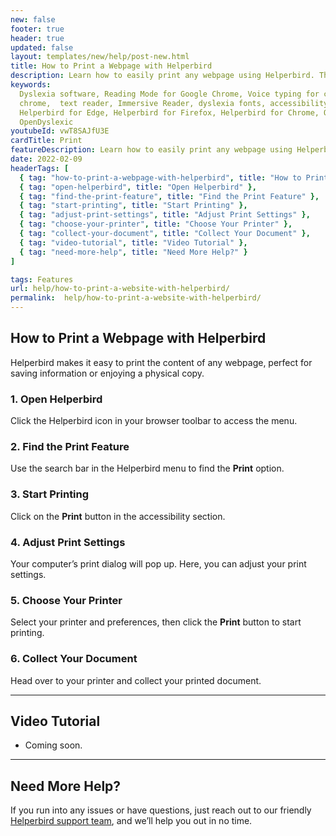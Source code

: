```yaml
---
new: false
footer: true
header: true
updated: false
layout: templates/new/help/post-new.html
title: How to Print a Webpage with Helperbird
description: Learn how to easily print any webpage using Helperbird. This step-by-step guide walks you through finding the print feature, adjusting settings, and getting your document printed.
keywords:
  Dyslexia software, Reading Mode for Google Chrome, Voice typing for chrome, Text to speech for
  chrome,  text reader, Immersive Reader, dyslexia fonts, accessibility software, dyslexia software,
  Helperbird for Edge, Helperbird for Firefox, Helperbird for Chrome, Opendyslexic for Chrome,
  OpenDyslexic
youtubeId: vwT8SAJfU3E
cardTitle: Print
featureDescription: Learn how to easily print any webpage using Helperbird. This step-by-step guide walks you through finding the print feature, adjusting settings, and getting your document printed.
date: 2022-02-09
headerTags: [
  { tag: "how-to-print-a-webpage-with-helperbird", title: "How to Print a Webpage with Helperbird" },
  { tag: "open-helperbird", title: "Open Helperbird" },
  { tag: "find-the-print-feature", title: "Find the Print Feature" },
  { tag: "start-printing", title: "Start Printing" },
  { tag: "adjust-print-settings", title: "Adjust Print Settings" },
  { tag: "choose-your-printer", title: "Choose Your Printer" },
  { tag: "collect-your-document", title: "Collect Your Document" },
  { tag: "video-tutorial", title: "Video Tutorial" },
  { tag: "need-more-help", title: "Need More Help?" }
]

tags: Features
url: help/how-to-print-a-website-with-helperbird/
permalink:  help/how-to-print-a-website-with-helperbird/
---
```



## How to Print a Webpage with Helperbird

Helperbird makes it easy to print the content of any webpage, perfect for saving information or enjoying a physical copy.

### 1. Open Helperbird

Click the Helperbird icon in your browser toolbar to access the menu.

### 2. Find the Print Feature

Use the search bar in the Helperbird menu to find the **Print** option.

### 3. Start Printing

Click on the **Print** button in the accessibility section.

### 4. Adjust Print Settings

Your computer’s print dialog will pop up. Here, you can adjust your print settings.

### 5. Choose Your Printer

Select your printer and preferences, then click the **Print** button to start printing.

### 6. Collect Your Document

Head over to your printer and collect your printed document.

---

## Video Tutorial

- Coming soon.

---

## Need More Help?

If you run into any issues or have questions, just reach out to our friendly [Helperbird support team](/support/), and we’ll help you out in no time.
